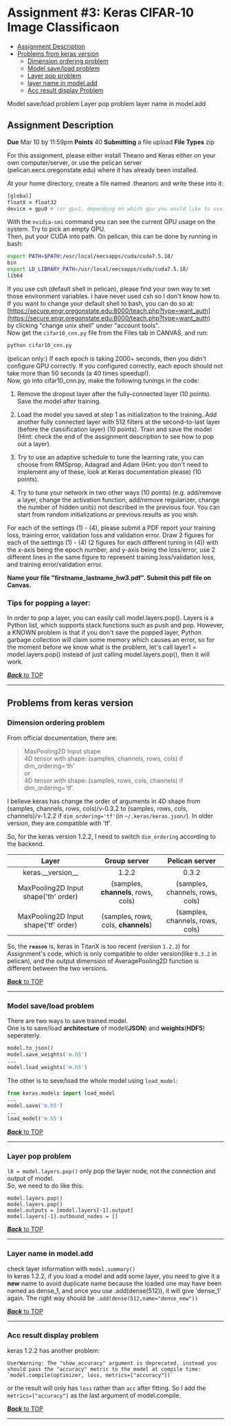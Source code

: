 # Assignment #3: Keras CIFAR‐10 Image Classificaon
- [Assignment Description](#assignment-description)
- [Problems from keras version](#problems-from-keras-version)
    - [Dimension ordering problem](#dimension-ordering-problem)
    - [Model save/load problem](#model-saveload-problem)
    - [Layer pop problem](#layer-pop-problem)
    - [layer name in model.add](#layer-name-in-modeladd)
    - [Acc result display Problem](#acc-result-display-problem)



Model save/load problem
Layer pop problem
layer name in model.add

## Assignment Description
**Due** Mar 10 by 11:59pm **Points** 40 **Submitting** a file upload **File Types** zip

For this assignment, please either install Theano and Keras either on your own computer/server, or use the pelican server
(pelican.eecs.oregonstate.edu) where it has already been installed.

At your home directory, create a file named .theanorc and write these into it:
```zsh
[global]
floatX = float32
device = gpu0 # (or gpu1, depending on which gpu you would like to use)
```
With the `nvidia-smi`
command you can see the current GPU usage on the system. Try to pick an empty GPU.  
Then, put your CUDA into path. On pelican, this can be done by running in bash:
```zsh
export PATH=$PATH:/usr/local/eecsapps/cuda/cuda7.5.18/
bin
export LD_LIBRARY_PATH=/usr/local/eecsapps/cuda/cuda7.5.18/
lib64
```
If you use csh (default shell in pelican), please find your own way to set those environment variables. I have never used csh so I don't know how to. If you want to change your default shell to bash, you can do so at:
[https://secure.engr.oregonstate.edu:8000/teach.php?type=want_auth](https://secure.engr.oregonstate.edu:8000/teach.php?type=want_auth)  
by clicking "change unix shell" under "account tools".  
Now get the `cifar10_cnn.py` file from the Files tab in CANVAS, and run:
```zsh
python cifar10_cnn.py
```
(pelican only:) If each epoch is taking 2000+ seconds, then you didn't configure GPU correctly. If you configured correctly, each epoch should not
take more than 50 seconds (a 40 times speedup!).  
Now, go into cifar10_cnn.py, make the following tunings in the code:


1. Remove the dropout layer after the fully-connected layer (10 points). Save the model after training.

1. Load the model you saved at step 1 as initialization to the training. Add another fully connected layer with 512 filters at the second-to-last layer (before the classification layer) (10 points). Train and save the model (Hint: check the end of the assignment description to see how to pop out a layer).

1. Try to use an adaptive schedule to tune the learning rate, you can choose from RMSprop, Adagrad and Adam (Hint: you don't need to implement any of these, look at Keras documentation please) (10 points).

1. Try to tune your network in two other ways (10 points) (e.g. add/remove a layer, change the activation function, add/remove regularizer, change the number of hidden units) not described in the previous four. You can start from random initializations or previous results as you wish.

For each of the settings (1) - (4), please submit a PDF report your training loss, training error, validation loss and validation error. Draw 2 figures for each of the settings (1) - (4) (2 figures for each different tuning in (4)) with the x-axis being the epoch number, and y-axis being the loss/error, use 2 different lines in the same figure to represent training loss/validation loss, and training error/validation error.

**Name your file "firstname_lastname_hw3.pdf". Submit this pdf file on Canvas.**

### Tips for popping a layer:
In order to pop a layer, you can easily call model.layers.pop(). Layers is a Python list, which supports stack functions such as push and pop. However, a KNOWN problem is that if you don't save the popped layer, Python garbage collection will claim some memory which causes an error, so for the moment before we know what is the problem, let's call layer1 = model.layers.pop() instead of just calling model.layers.pop(), then it will work.

[***Back*** to TOP](#assignment-3-keras-cifar10-image-classificaon)

---

## Problems from keras version  

### Dimension ordering problem
From official documentation, there are:
> MaxPooling2D  Input shape  
> 4D tensor with shape: (samples, channels, rows, cols) if dim_ordering='th'  
> or   
> 4D tensor with shape: (samples, rows, cols, channels) if dim_ordering='tf'.

I believe keras has change the order of arguments in 4D shape from (samples, channels, rows, cols)/v-0.3.2 to (samples, rows, cols, channels)/v-1.2.2 if `dim_ordering='tf'`(in `~/.keras/keras.json/`). In older version, they are compatible with 'tf'.

So, for the keras version 1.2.2, I need to switch `dim_ordering` according to the backend.

|Layer|Group server|Pelican server|
|:-:|:-:|:-:|
|keras.\_\_version\_\_|1.2.2|0.3.2|
|MaxPooling2D Input shape('th' order)|(samples, **channels**, rows, cols)|(samples, channels, rows, cols)|
|MaxPooling2D Input shape('tf' order)|(samples, rows, cols, **channels**)|(samples, channels, rows, cols)|

So, the **`reason`** is, keras in TitanX is too recent (version `1.2.2`) for Assignment's code, which is only compatible to older version(like `0.3.2` in pelican), and the output dimension of AveragePooling2D function is different between the two versions.


[***Back*** to TOP](#assignment-3-keras-cifar10-image-classificaon)

---

### Model save/load problem

There are two ways to save trained model.  
One is to save/load **architecture** of model(**JSON**) and **weights**(**HDF5**) seperaterly.  
```python
model.to_json()
model.save_weights('m.h5')
...
model.load_weights('m.h5')
```
The other is to seve/load the whole model using `load_model`:
```python
from keras.models import load_model
...
model.save('m.h5')
...
load_model('m.h5')
```


[***Back*** to TOP](#assignment-3-keras-cifar10-image-classificaon)

---

### Layer pop problem

`l0 = model.layers.pop()` only pop the layer node, not the connection and output of model.   
So, we need to do like this:
```
model.layers.pop()
model.layers.pop()
model.outputs = [model.layers[-1].output]
model.layers[-1].outbound_nodes = []
```


[***Back*** to TOP](#assignment-3-keras-cifar10-image-classificaon)

---


### Layer name in model.add

check layer information with `model.summary()`  
In keras 1.2.2, if you load a model and add some layer, you need to give it a **new** name to avoid duplicate name because the loaded one may have been named as dense_1, and once you use .add(dense(512)), it will give 'dense_1' again. The right way should be `.add(dense(512,name="dense_new"))`


[***Back*** to TOP](#assignment-3-keras-cifar10-image-classificaon)

---

### Acc result display problem

keras 1.2.2 has another problem:
```
UserWarning: The "show_accuracy" argument is deprecated, instead you should pass the "accuracy" metric to the model at compile time:
`model.compile(optimizer, loss, metrics=["accuracy"])`
```
or the result will only has `loss` rather than `acc` after fitting. So I add the `metrics=["accuracy"]` as the last argument of model.compile.


[***Back*** to TOP](#assignment-3-keras-cifar10-image-classificaon)

---
